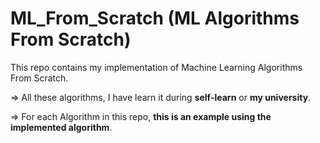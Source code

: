 # ML_From_Scratch (ML Algorithms From Scratch)
This repo contains my implementation of Machine Learning Algorithms From Scratch.

=> All these algorithms, I have learn it during **self-learn** or **my university**.

=> For each Algorithm in this repo, **this is an example using the implemented algorithm**.
